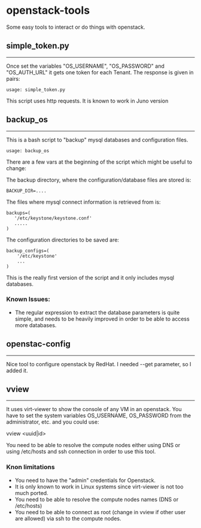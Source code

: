 # openstack-tools
Some easy tools to interact or do things with openstack.

## simple_token.py
----------------
Once set the variables "OS_USERNAME", "OS_PASSWORD" and "OS_AUTH_URL" it gets one token for each Tenant. The response is given in 
pairs:
<tenant> <token>

    usage: simple_token.py

This script uses http requests. It is known to work in Juno version

## backup_os
----------
This is a bash script to "backup" mysql databases and configuration files. 
    
    usage: backup_os

There are a few vars at the beginning of the script which might be useful to change:

The backup directory, where the configuration/database files are stored is:

    BACKUP_DIR=.... 

The files where mysql connect information is retrieved from is:

    backups=(
       '/etc/keystone/keystone.conf'
       .....
    )

The configuration directories to be saved are:

    backup_configs=(
        '/etc/keystone'
        ...
    )

This is the really first version of the script and it only includes mysql databases.

### Known Issues:
* The regular expression to extract the database parameters is quite simple, and needs to be heavily improved in order to be able to access more databases.

## openstac-config
------------------
Nice tool to configure openstack by RedHat. I needed --get parameter, so I added it.

## vview
--------
It uses virt-viewer to show the console of any VM in an openstack. You have to set the system variables OS_USERNAME, OS_PASSWORD from the administrator, etc. and you could use:

   vview <uuid|id>

You need to be able to resolve the compute nodes either using DNS or using /etc/hosts and ssh connection in order to use this tool.

### Knon limitations
* You need to have the "admin" credentials for Openstack.
* It is only known to work in Linux systems since virt-viewer is not too much ported.
* You need to be able to resolve the compute nodes names (DNS or /etc/hosts)
* You need to be able to connect as root (change in vview if other user are allowed) via ssh to the compute nodes.
